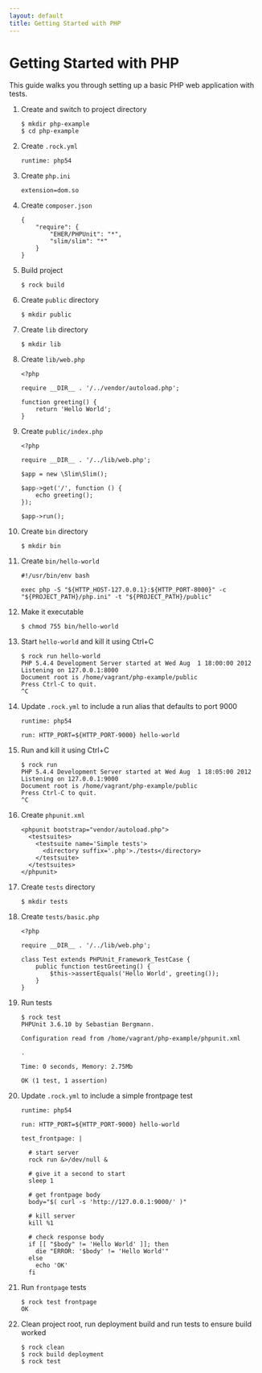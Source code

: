 ```yaml
---
layout: default
title: Getting Started with PHP
---
```


# Getting Started with PHP

This guide walks you through setting up a basic PHP web application with tests.

 1. Create and switch to project directory

        $ mkdir php-example
        $ cd php-example

 1. Create `.rock.yml`

        runtime: php54

 1. Create `php.ini`

        extension=dom.so

 1. Create `composer.json`

        {
            "require": {
                "EHER/PHPUnit": "*",
                "slim/slim": "*"
            }
        }

 1. Build project

        $ rock build

 1. Create `public` directory

        $ mkdir public

 1. Create `lib` directory

        $ mkdir lib

 1. Create `lib/web.php`

        <?php

        require __DIR__ . '/../vendor/autoload.php';

        function greeting() {
            return 'Hello World';
        }

 1. Create `public/index.php`

        <?php

        require __DIR__ . '/../lib/web.php';

        $app = new \Slim\Slim();

        $app->get('/', function () {
            echo greeting();
        });

        $app->run();

 1. Create `bin` directory

        $ mkdir bin

 1. Create `bin/hello-world`

        #!/usr/bin/env bash

        exec php -S "${HTTP_HOST-127.0.0.1}:${HTTP_PORT-8000}" -c "${PROJECT_PATH}/php.ini" -t "${PROJECT_PATH}/public"

 1. Make it executable

        $ chmod 755 bin/hello-world

 1. Start `hello-world` and kill it using Ctrl+C

        $ rock run hello-world
        PHP 5.4.4 Development Server started at Wed Aug  1 18:00:00 2012
        Listening on 127.0.0.1:8000
        Document root is /home/vagrant/php-example/public
        Press Ctrl-C to quit.
        ^C

 1. Update `.rock.yml` to include a run alias that defaults to port 9000

        runtime: php54

        run: HTTP_PORT=${HTTP_PORT-9000} hello-world

 1. Run and kill it using Ctrl+C

        $ rock run
        PHP 5.4.4 Development Server started at Wed Aug  1 18:05:00 2012
        Listening on 127.0.0.1:9000
        Document root is /home/vagrant/php-example/public
        Press Ctrl-C to quit.
        ^C

 1. Create `phpunit.xml`

        <phpunit bootstrap="vendor/autoload.php">
          <testsuites>
            <testsuite name='Simple tests'>
              <directory suffix='.php'>./tests</directory>
            </testsuite>
          </testsuites>
        </phpunit>

 1. Create `tests` directory

        $ mkdir tests

 1. Create `tests/basic.php`

        <?php

        require __DIR__ . '/../lib/web.php';

        class Test extends PHPUnit_Framework_TestCase {
            public function testGreeting() {
                $this->assertEquals('Hello World', greeting());
            }
        }

 1. Run tests

        $ rock test
        PHPUnit 3.6.10 by Sebastian Bergmann.

        Configuration read from /home/vagrant/php-example/phpunit.xml

        .

        Time: 0 seconds, Memory: 2.75Mb

        OK (1 test, 1 assertion)

 1. Update `.rock.yml` to include a simple frontpage test

        runtime: php54

        run: HTTP_PORT=${HTTP_PORT-9000} hello-world

        test_frontpage: |

          # start server
          rock run &>/dev/null &

          # give it a second to start
          sleep 1

          # get frontpage body
          body="$( curl -s 'http://127.0.0.1:9000/' )"

          # kill server
          kill %1

          # check response body
          if [[ "$body" != 'Hello World' ]]; then
            die "ERROR: '$body' != 'Hello World'"
          else
            echo 'OK'
          fi

 1. Run `frontpage` tests

        $ rock test frontpage
        OK

 1. Clean project root, run deployment build and run tests to ensure build worked

        $ rock clean
        $ rock build deployment
        $ rock test
